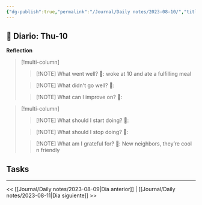 ```yaml
---
{"dg-publish":true,"permalink":"/Journal/Daily notes/2023-08-10/","title":"2023-08-10","tags":["Daily"],"noteIcon":"","created":"2023-08-10T11:04:48.413-05:00","updated":"2023-08-10T15:24:44.484-05:00"}
---
```



## 📅 Diario: Thu-10


**Reflection**

> [!multi-column]
> 
> > [!NOTE] What went well?
> > 💭: woke at 10 and ate a fulfilling meal 
> 
> > [!NOTE] What didn't go well?
> > 💭:
> 
> > [!NOTE] What can I improve on?
> > 💭:
> 

> [!multi-column]
> 
> > [!NOTE] What should I start doing?
> > 💭:
> 
> > [!NOTE] What should I stop doing?
> > 💭:
> 
> > [!NOTE] What am I grateful for?
> > 💭: New neighbors, they’re cool n friendly
> 

## Tasks

- - - 

<< [[Journal/Daily notes/2023-08-09\|Dia anterior]] | [[Journal/Daily notes/2023-08-11\|Dia siguiente]] >>
